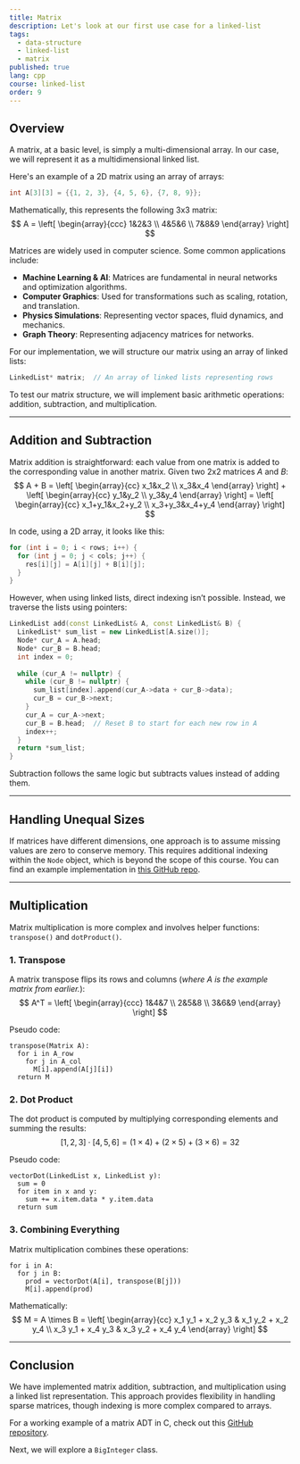 ```yaml
---
title: Matrix
description: Let's look at our first use case for a linked-list
tags:
  - data-structure
  - linked-list
  - matrix
published: true
lang: cpp
course: linked-list
order: 9
---
```


## Overview
A matrix, at a basic level, is simply a multi-dimensional array. In our case, we will represent it as a multidimensional linked list.

Here's an example of a 2D matrix using an array of arrays:
```cpp
int A[3][3] = {{1, 2, 3}, {4, 5, 6}, {7, 8, 9}};
```

Mathematically, this represents the following 3x3 matrix:
$$
A = \left[ \begin{array}{ccc} 1&2&3 \\ 4&5&6 \\ 7&8&9 \end{array} \right]
$$

Matrices are widely used in computer science. Some common applications include:
- **Machine Learning & AI**: Matrices are fundamental in neural networks and optimization algorithms.
- **Computer Graphics**: Used for transformations such as scaling, rotation, and translation.
- **Physics Simulations**: Representing vector spaces, fluid dynamics, and mechanics.
- **Graph Theory**: Representing adjacency matrices for networks.

For our implementation, we will structure our matrix using an array of linked lists:
```cpp
LinkedList* matrix;  // An array of linked lists representing rows
```

To test our matrix structure, we will implement basic arithmetic operations: addition, subtraction, and multiplication.

---

## Addition and Subtraction

Matrix addition is straightforward: each value from one matrix is added to the corresponding value in another matrix. Given two 2x2 matrices $A$ and $B$:
$$
A + B = \left[ \begin{array}{cc} x_1&x_2 \\ x_3&x_4 \end{array} \right] + \left[ \begin{array}{cc} y_1&y_2 \\ y_3&y_4 \end{array} \right] = \left[ \begin{array}{cc} x_1+y_1&x_2+y_2 \\ x_3+y_3&x_4+y_4 \end{array} \right]
$$

In code, using a 2D array, it looks like this:
```cpp
for (int i = 0; i < rows; i++) {
  for (int j = 0; j < cols; j++) {
    res[i][j] = A[i][j] + B[i][j];
  }
}
```

However, when using linked lists, direct indexing isn’t possible. Instead, we traverse the lists using pointers:
```cpp
LinkedList add(const LinkedList& A, const LinkedList& B) {
  LinkedList* sum_list = new LinkedList[A.size()];
  Node* cur_A = A.head;
  Node* cur_B = B.head;
  int index = 0;
  
  while (cur_A != nullptr) {
    while (cur_B != nullptr) {
      sum_list[index].append(cur_A->data + cur_B->data);
      cur_B = cur_B->next;
    }
    cur_A = cur_A->next;
    cur_B = B.head;  // Reset B to start for each new row in A
    index++;
  }
  return *sum_list;
}
```

Subtraction follows the same logic but subtracts values instead of adding them.

---

## Handling Unequal Sizes
If matrices have different dimensions, one approach is to assume missing values are zero to conserve memory. This requires additional indexing within the `Node` object, which is beyond the scope of this course. You can find an example implementation in [this GitHub repo](https://github.com/ethanokamura/dsa/tree/main/linked-list/c/matrix).

---

## Multiplication
Matrix multiplication is more complex and involves helper functions: `transpose()` and `dotProduct()`.

### 1. Transpose
A matrix transpose flips its rows and columns (_where $A$ is the example matrix from earlier._):
$$
A^T = \left[ \begin{array}{ccc} 1&4&7 \\ 2&5&8 \\ 3&6&9 \end{array} \right]
$$



Pseudo code:
```
transpose(Matrix A):
  for i in A_row
    for j in A_col
      M[i].append(A[j][i])
  return M
```

### 2. Dot Product
The dot product is computed by multiplying corresponding elements and summing the results:
$$
[1, 2, 3] \cdot [4, 5, 6] = (1 \times 4) + (2 \times 5) + (3 \times 6) = 32
$$

Pseudo code:
```
vectorDot(LinkedList x, LinkedList y):
  sum = 0
  for item in x and y:
    sum += x.item.data * y.item.data
  return sum
```

### 3. Combining Everything
Matrix multiplication combines these operations:
```
for i in A:
  for j in B:
    prod = vectorDot(A[i], transpose(B[j]))
    M[i].append(prod)
```

Mathematically:
$$
M = A \times B = \left[ \begin{array}{cc} x_1 y_1 + x_2 y_3 & x_1 y_2 + x_2 y_4 \\ x_3 y_1 + x_4 y_3 & x_3 y_2 + x_4 y_4 \end{array} \right]
$$

---

## Conclusion
We have implemented matrix addition, subtraction, and multiplication using a linked list representation. This approach provides flexibility in handling sparse matrices, though indexing is more complex compared to arrays.

For a working example of a matrix ADT in C, check out this [GitHub repository](https://github.com/ethanokamura/dsa/tree/main/linked-list/c/matrix).

Next, we will explore a `BigInteger` class.

